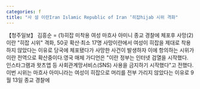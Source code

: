 ```yaml
---
categories: f
title: "사 설 이란Iran Islamic Republic of Iran ‘히잡hijab 시위 격화"
---
```

【청주일보】 김흥순 = (1)히잡 미착용 여성 마흐사 아미니 종교 경찰에 체포후 사망(2)이란 "히잡 시위" 격화, 50곳 확산·최소 17명 사망이란에서 여성이 히잡을 제대로 착용하지 않았다는 이유로 당국에 체포됐다가 사망한 사건이 발생하자 이에 항의하는 시위가 이란 전역으로 확산중이다.영국 매체 가디언은 "이란 정부는 인터넷 검열을 시작했다. 인스타그램과 왓츠앱 등 사회관계망서비스(SNS) 사용을 금지하기 시작했다"고 전했다.이번 시위는 마흐사 아미니라는 여성이 히잡으로 머리를 전부 가리지 않았다는 이유로 9월 13일 종교 경찰에